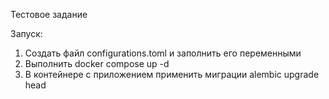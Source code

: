 Тестовое задание

Запуск:
1. Создать файл configurations.toml и заполнить его переменными
2. Выполнить docker compose up -d
3. В контейнере с приложением применить миграции alembic upgrade head
